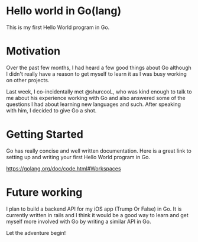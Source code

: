 # Hello world in Go(lang)

This is my first Hello World program in Go.

# Motivation

Over the past few months, I had heard a few good things about Go although I didn't really have a reason to get myself to learn it as I was busy working on other projects.

Last week, I co-incidentally met @shurcooL, who was kind enough to talk to me about his experience working with Go and also answered some of the questions I had about learning new languages and such. After speaking with him, I decided to give Go a shot.

# Getting Started

Go has really concise and well written documentation. Here is a great link to setting up and writing your first Hello World program in Go.

https://golang.org/doc/code.html#Workspaces

# Future working

I plan to build a backend API for my iOS app (Trump Or False) in Go. It is currently written in rails and I think it would be a good way to learn and get myself more involved with Go by writing a similar API in Go.

Let the adventure begin!
